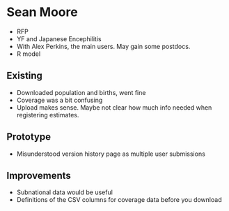 # Sean Moore
* RFP
* YF and Japanese Encephilitis
* With Alex Perkins, the main users. May gain some postdocs.
* R model

## Existing
* Downloaded population and births, went fine
* Coverage was a bit confusing
* Upload makes sense. Maybe not clear how much info needed when registering 
  estimates.

## Prototype
* Misunderstood version history page as multiple user submissions

## Improvements
* Subnational data would be useful
* Definitions of the CSV columns for coverage data before you download
